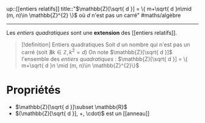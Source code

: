 up::[[entiers relatifs]]
title::"$\mathbb{Z}[\sqrt{ d }] = \{ m+\sqrt{ d }n\mid (m, n)\in \mathbb{Z}^{2} \}$ où $d$ n'est pas un carré"
#maths/algèbre

----

Les *entiers quadratiques* sont une **extension** des [[entiers relatifs]].

> [!definition] Entiers quadratiques
> Soit $d$ un nombre qui n'est pas un carré (soit $\nexists k\in \mathbb{Z}, k^{2} = d$)
> On note $\mathbb{Z}[\sqrt{ d }]$ l'ensemble des _entiers quadratiques_ :
> $\mathbb{Z}[\sqrt{ d }] = \{ m+\sqrt{ d }n \mid (m, n)\in \mathbb{Z}^{2}\}$

# Propriétés

 - $\mathbb{Z}[\sqrt{ d }]\subset \mathbb{R}$
 - $(\mathbb{Z}[\sqrt{ d }], +, \cdot)$ est un [[anneau]] 

